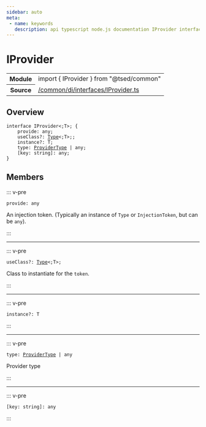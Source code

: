 ```yaml
---
sidebar: auto
meta:
 - name: keywords
   description: api typescript node.js documentation IProvider interface
---
```

# IProvider <Badge text="Interface" type="interface"/>
<!-- Summary -->
<section class="symbol-info"><table class="is-full-width"><tbody><tr><th>Module</th><td><div class="lang-typescript"><span class="token keyword">import</span> { IProvider }&nbsp;<span class="token keyword">from</span>&nbsp;<span class="token string">"@tsed/common"</span></div></td></tr><tr><th>Source</th><td><a href="https://github.com/Romakita/ts-express-decorators/blob/v4.30.0/src//common/di/interfaces/IProvider.ts#L0-L0">/common/di/interfaces/IProvider.ts</a></td></tr></tbody></table></section>

<!-- Overview -->
## Overview


<pre><code class="typescript-lang "><span class="token keyword">interface</span> IProvider&lt<span class="token punctuation">;</span>T&gt<span class="token punctuation">;</span> <span class="token punctuation">{</span>
    provide<span class="token punctuation">:</span> <span class="token keyword">any</span><span class="token punctuation">;</span>
    useClass?<span class="token punctuation">:</span> <a href="/api/core/interfaces/Type.html"><span class="token">Type</span></a>&lt<span class="token punctuation">;</span>T&gt<span class="token punctuation">;</span><span class="token punctuation">;</span>
    instance?<span class="token punctuation">:</span> T<span class="token punctuation">;</span>
    type<span class="token punctuation">:</span> <a href="/api/common/di/interfaces/ProviderType.html"><span class="token">ProviderType</span></a> | <span class="token keyword">any</span><span class="token punctuation">;</span>
    <span class="token punctuation">[</span>key<span class="token punctuation">:</span> <span class="token keyword">string</span><span class="token punctuation">]</span><span class="token punctuation">:</span> <span class="token keyword">any</span><span class="token punctuation">;</span>
<span class="token punctuation">}</span></code></pre>



<!-- Members -->




## Members


::: v-pre

<div class="method-overview">
<pre><code class="typescript-lang ">provide<span class="token punctuation">:</span> <span class="token keyword">any</span></code></pre>

</div>



An injection token. (Typically an instance of `Type` or `InjectionToken`, but can be `any`).



:::



***



::: v-pre

<div class="method-overview">
<pre><code class="typescript-lang ">useClass?<span class="token punctuation">:</span> <a href="/api/core/interfaces/Type.html"><span class="token">Type</span></a>&lt<span class="token punctuation">;</span>T&gt<span class="token punctuation">;</span></code></pre>

</div>



Class to instantiate for the `token`.



:::



***



::: v-pre

<div class="method-overview">
<pre><code class="typescript-lang ">instance?<span class="token punctuation">:</span> T</code></pre>

</div>



:::



***



::: v-pre

<div class="method-overview">
<pre><code class="typescript-lang ">type<span class="token punctuation">:</span> <a href="/api/common/di/interfaces/ProviderType.html"><span class="token">ProviderType</span></a> | <span class="token keyword">any</span></code></pre>

</div>



Provider type



:::



***



::: v-pre

<div class="method-overview">
<pre><code class="typescript-lang "><span class="token punctuation">[</span>key<span class="token punctuation">:</span> <span class="token keyword">string</span><span class="token punctuation">]</span><span class="token punctuation">:</span> <span class="token keyword">any</span></code></pre>

</div>



:::